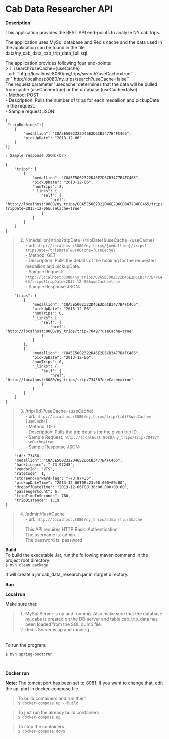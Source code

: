 # Cab Data Researcher API
__Description__

This application provides the REST API end-points to analyze NY cab trips.<br>
<p>
The application uses MySql database and Redis cache and the data used in the application can be found
in the file data/ny_cab_data_cab_trip_data_full.sql
</p>
The application provides following four end-points:<br>
 > 1. /search?useCache={useCache}<br>
 	- url: ``http://localhost:8080/ny_trips/search?useCache=true``<br>
 	or
 		``http://localhost:8080/ny_trips/search?useCache=false``<br>
 	The request parameter 'usecache' determines that the data will be pulled from cache (useCache=true) or the database (useCache=false)<br>
 	- Method: POST <br>
 	- Description: Pulls the number of trips for each medallion and pickupDate in the request. <br>
 	- Sample request JSON:<br>
 	
```
{
 "tripBookings":[
    {
        "medallion": "C8A5E5002322D46E2D6CB3477B4FC465",
        "pickUpDate": "2013-12-06"
    }
]}

```
 	- Sample response JSON:<br>
	
```
{
    "trips": [
        {
            "medallion": "C8A5E5002322D46E2D6CB3477B4FC465",
            "pickUpDate": "2013-12-06",
            "numTrips": 2,
            "_links": {
                "self": {
                    "href": "http://localhost:8080/ny_trips/C8A5E5002322D46E2D6CB3477B4FC465/trips?tripDate=2013-12-06&useCache=true"
                }
            }
        }
    ]
}
```

 > 2. /{medallion}/trips?tripDate={tripDate}&useCache={useCache}<br>
 	- url: ``http://localhost:8080/ny_trips/{medallion}/trips?tripsDate={tripDate}&useCache={useCache}``<br>
 	- Method: GET<br>
 	- Description: Pulls the details of the booking for the requested medallion and pickupDate. <br>
 	- Sample Request: ``http://localhost:8080/ny_trips/C8A5E5002322D46E2D6CB3477B4FC465/trips?tripDate=2013-12-06&useCache=true``<br>
 	- Sample Response JSON: 
 	
```{
    "trips": [
        {
            "medallion": "C8A5E5002322D46E2D6CB3477B4FC465",
            "pickUpDate": "2013-12-06",
            "numTrips": 0,
            "_links": {
                "self": {
                    "href": "http://localhost:8080/ny_trips/trip/70497?useCache=true"
                }
            }
        },
        {
            "medallion": "C8A5E5002322D46E2D6CB3477B4FC465",
            "pickUpDate": "2013-12-06",
            "numTrips": 0,
            "_links": {
                "self": {
                    "href": "http://localhost:8080/ny_trips/trip/73458?useCache=true"
                }
            }
        }
    ]
}
```
 	
 > 3. /trip/{id}?useCache={useCache}<br>
 	- url: ``http://localhost:8080/ny_trips/trip/{id}?&useCache={useCache}``<br>
 	- Method: GET <br>
 	- Description: Pulls the trip details for the given trip ID. <br>
 	- Sample Request: ``http://localhost:8080/ny_trips/trip/70497?useCache=true``<br>
 	- Sample Response JSON: 
 	
```{
    "id": 73458,
    "medallion": "C8A5E5002322D46E2D6CB3477B4FC465",
    "hackLicence": "-73.97245",
    "vendorId": "VTS",
    "rateCode": 1,
    "storeAndForwardFlag": "-73.97435",
    "pickupDateTime": "2013-12-06T08:23:00.000+00:00",
    "dropoffDateTime": "2013-12-06T08:36:00.000+00:00",
    "passengerCount": 6,
    "tripTimeInSeconds": 780,
    "tripDistance": 1.19
}
```
 	
 > 4. /admin/flushCache<br>
 	- url: ``http://localhost:8080/ny_trips/admin/flushCache`` <br>
 	<p>
 	This API requires HTTP Basic Authentication<br>
 	The username is: admin<br>
 	The password is: password
 	</p>

__Build__
<br>To build the executable Jar, run the following maven command in the project root directory:<br>
``$ mvn clean package``

It will create a jar cab_data_research.jar in <project root>/target directory.<br>

__Run__

__Local run__

Make sure that:
> 1. MySql Server is up and running. Also make sure that the database ny_cabs is created on the DB server and table cab_trip_data has been loaded from the SQL dump file.
> 2. Redis Server is up and running

<br>To run the program:<br>

``$ mvn spring-boot:run``

<br>

__Docker run__

<strong>Note:</strong> The tomcat port has been set to 8081. If you want to change that, edit the api port in docker-compose file.<br>

> To build containers and run them<br>
``$ docker-compose up --build``

> To just run the already build containers<br>
``$ docker-compose up``

> To stop the containers<br>
``$ docker-compose down``
